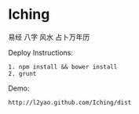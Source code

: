 Iching
======

易经 八字 风水 占卜万年历

Deploy Instructions:

	1. npm install && bower install
	2. grunt

Demo:

	http://l2yao.github.com/Iching/dist